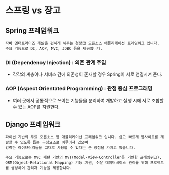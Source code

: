# 스프링 vs 장고

## Spring 프레임워크

    자바 엔터프라이즈 개발을 편하게 해주는 경량급 오픈소스 애플리케이션 프레임워크 입니다.
    주요 기능으로 DI, AOP, MVC, JDBC 등을 제공합니다.


### DI (Dependency Injection) : 의존 관계 주입
- 각각의 계층이나 서비스 간에 의존성이 존재할 경우 Spring이 서로 연결시켜 준다.

### AOP (Aspect Orientated Programming) : 관점 중심 프로그래밍
- 여러 곳에서 공통적으로 쓰이는 기능들을 분리하여 개발하고 실행 시에 서로 조합할 수 있는 AOP를 지원한다.


## Django 프레임워크
    파이썬 기반의 무료 오픈소스 웹 애플리케이션 프레임워크 입니다. 쉽고 빠르게 웹사이트를 개발할 수 있도록 돕는 구성요소로 이루어져 있으며 
    강력한 라이브러리들을 그대로 사용할 수 있다는 큰 장점을 가지고 있습니다.

    주요 기능으로는 MVC 패턴 기반의 MVT(Model-View-Controller를 기반한 프레임워크), 
    ORM(Object-Relational Mapping) 기능 지원, 쉬운 데이터베이스 관리를 위해 프로젝트를 생성하며 관리자 기능을 제공합니다.